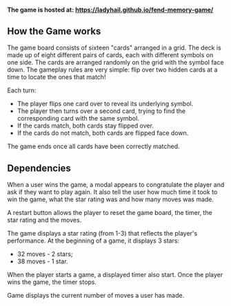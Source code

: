 #### The game is hosted at: https://ladyhail.github.io/fend-memory-game/

## How the Game works
The game board consists of sixteen "cards" arranged in a grid. The deck is made up of eight different pairs of cards, each with different symbols on one side. The cards are arranged randomly on the grid with the symbol face down. The gameplay rules are very simple: flip over two hidden cards at a time to locate the ones that match!

Each turn:

* The player flips one card over to reveal its underlying symbol.
* The player then turns over a second card, trying to find the corresponding card with the same symbol.
* If the cards match, both cards stay flipped over.
* If the cards do not match, both cards are flipped face down.

The game ends once all cards have been correctly matched.

## Dependencies
When a user wins the game, a modal appears to congratulate the player and ask if they want to play again. It also tell the user how much time it took to win the game, what the star rating was and how many moves was made.

A restart button allows the player to reset the game board, the timer, the star rating and the moves.

The game displays a star rating (from 1-3) that reflects the player's performance. At the beginning of a game, it displays 3 stars:
* 32 moves - 2 stars;
* 38 moves - 1 star.

When the player starts a game, a displayed timer also start. Once the player wins the game, the timer stops.

Game displays the current number of moves a user has made.
